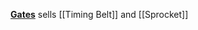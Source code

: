[**Gates**](http://www.gates.com/products/industrial/industrial-belts) sells [[Timing Belt]] and [[Sprocket]]